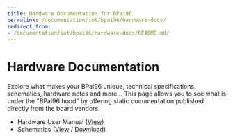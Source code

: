 ```yaml
---
title: Hardware Documentation for BPai96
permalink: /documentation/iot/bpai96/hardware-docs/
redirect_from:
- /documentation/iot/bpai96/hardware-docs/README.md/
---
```

# Hardware Documentation

Explore what makes your BPai96 unique, technical specifications, schematics, hardware notes and more... This page allows you to see what is under the "BPai96 hood" by offering static documentation published directly from the board vendors.

- Hardware User Manual ([View]())
- Schematics ([View]() / [Download]())
